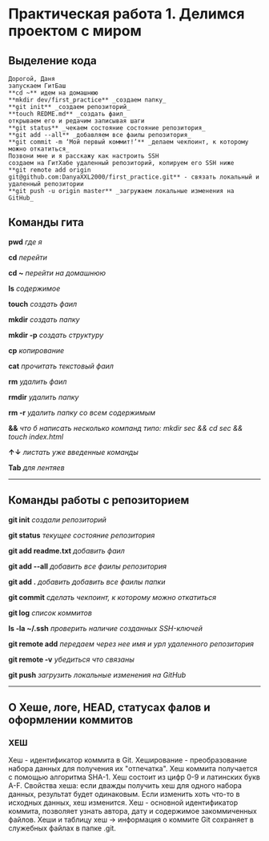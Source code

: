 # Практическая работа 1. Делимся проектом с миром


## Выделение кода

```
Дорогой, Даня
запускаем ГитБаш
**cd ~** идем на домашнюю
**mkdir dev/first_practice** _создаем папку_
**git init** _создаем репозиторий_
**touch REDME.md** _создать фаил_
открываем его и редачим записывая шаги
**git status** _чекаем состояние состояние репозитория_
**git add --all** _добавляем все фаилы репозитория_
**git commit -m ‘Мой первый коммит!’** _делаем чекпоинт, к которому можно откатиться_
Позвони мне и я расскажу как настроить SSH 
создаем на ГитХабе удаленный репозиторий, копируем его SSH ниже
**git remote add origin git@github.com:DanyaXXL2000/first_practice.git** - связать локальный и удаленный репозитории
**git push -u origin master** _загружаем локальные изменения на GitHub_
```



## Команды гита

**pwd** _где я_

**cd** _перейти_

**cd ~** _перейти на домашнюю_

**ls** _содержимое_

**touch** _создать фаил_

**mkdir** _создать папку_

**mkdir -p** _создать структуру_

**cp** _копирование_

**cat** _прочитать текстовый фаил_

**rm** _удалить фаил_

**rmdir** _удалить папку_

**rm -r** _удалить папку со всем содержимым_

**&&** _что б написать несколько компанд типо: mkdir sec && cd sec && touch index.html_

**↑↓** _листать уже введенные команды_

**Tab** _для лентяев_

----

## Команды работы с репозиторием

**git init** _создали репозиторий_

**git status** _текущее состояние репозитория_

**git add readme.txt** _добавить фаил_

**git add --all** _добавить все фаилы репозитория_

**git add .** _добавить добавить все фаилы папки_

**git commit** _сделать чекпоинт, к которому можно откатиться_

**git log** _список коммитов_

**ls -la ~/.ssh** _проверить наличие созданных SSH-ключей_

**git remote add** _передаем через нее имя и урл удаленного репозитория_

**git remote -v** _убедиться что связаны_

**git push** _загрузить локальные изменения на GitHub_


----
## О Хеше, логе, HEAD, статусах фалов и оформлении коммитов

### ХЕШ

Хеш - идентификатор коммита в Git.
Хеширование - преобразование набора данных для получения их "отпечатка".
Хеш коммита получается с помощью алгоритма SHA-1.
Хеш состоит из цифр 0-9 и латинских букв A-F.
Свойства хеша: если дважды получить хеш для одного набора данных, результат будет одинаковым.
Если изменить хоть что-то в исходных данных, хеш изменится.
Хеш - основной идентификатор коммита, позволяет узнать автора, дату и содержимое закоммиченных файлов.
Хеши и таблицу хеш → информация о коммите Git сохраняет в служебных файлах в папке .git.

